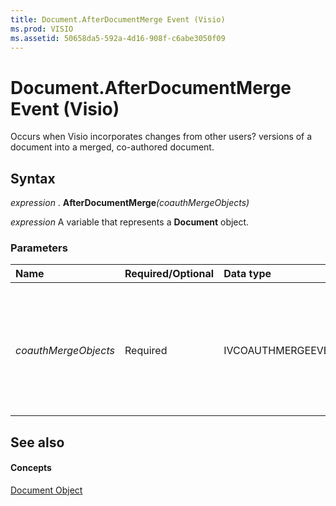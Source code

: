 ```yaml
---
title: Document.AfterDocumentMerge Event (Visio)
ms.prod: VISIO
ms.assetid: 50658da5-592a-4d16-908f-c6abe3050f09
---
```



# Document.AfterDocumentMerge Event (Visio)

Occurs when Visio incorporates changes from other users? versions of a document into a merged, co-authored document.


## Syntax

 _expression_ . **AfterDocumentMerge**_(coauthMergeObjects)_

 _expression_ A variable that represents a **Document** object.


### Parameters



|**Name**|**Required/Optional**|**Data type**|**Description**|
|:-----|:-----|:-----|:-----|
|||||
| _coauthMergeObjects_|Required|IVCOAUTHMERGEEVENT|An object that represents different versions of the merged, co-authored document.|

## See also


#### Concepts


[Document Object](document-object-visio.md)

